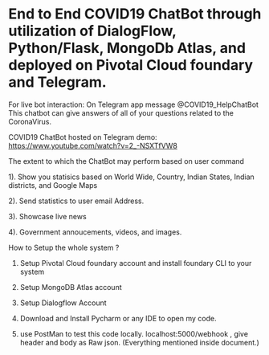 

# End to End COVID19 ChatBot through utilization of DialogFlow, Python/Flask, MongoDb Atlas, and deployed on Pivotal Cloud foundary and Telegram.
For live bot interaction: On Telegram app message @COVID19_HelpChatBot 
This chatbot can give answers of all of your questions related to the CoronaVirus.

COVID19 ChatBot hosted on Telegram demo:
https://www.youtube.com/watch?v=2_-NSXTfVW8


The extent to which the ChatBot may perform based on user command 

1). Show you statisics based on  World Wide, Country, Indian States, Indian districts, and Google Maps

2). Send statistics to user email Address.

3). Showcase live news 

4). Government annoucements, videos, and images.


How to Setup the whole system ? 
1. Setup Pivotal Cloud foundary account and install foundary CLI to your system

2. Setup MongoDB Atlas account

3. Setup Dialogflow Account

4. Download and Install Pycharm or any IDE to open my code.

5. use PostMan to test this code locally. localhost:5000/webhook , give header and body as Raw json. (Everything mentioned inside document.)




